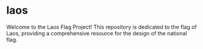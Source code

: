 # laos
Welcome to the Laos Flag Project! This repository is dedicated to the flag of Laos, providing a comprehensive resource for the design of the national flag.
